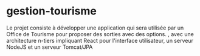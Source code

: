 # gestion-tourisme
Le projet consiste à développer une application qui sera utilisée par un Office de Tourisme pour proposer des sorties avec des options. , avec une architecture n-tiers impliquant React pour l'interface utilisateur, un serveur NodeJS et un serveur Tomcat/JPA

